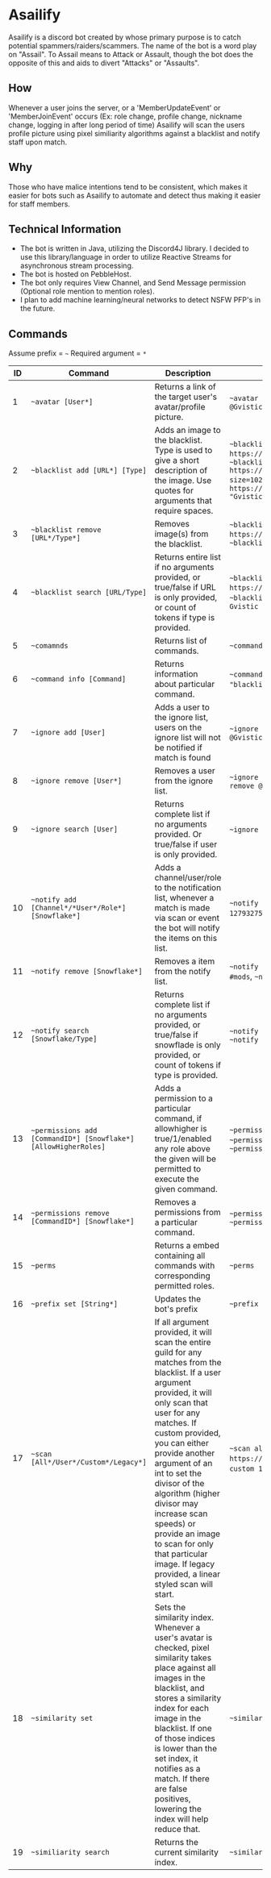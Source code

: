 # Asailify

Asailify is a discord bot created by whose primary purpose is to catch potential spammers/raiders/scammers. 
The name of the bot is a word play on "Assail". To Assail means to Attack or Assault, though the bot does the opposite of this
and aids to divert "Attacks" or "Assaults".

## How

Whenever a user joins the server, or a 'MemberUpdateEvent' or 'MemberJoinEvent' occurs (Ex: role change, profile change, nickname change, logging in after long period of time)
Asailify will scan the users profile picture using pixel similiarity algorithms against a blacklist and notify staff upon match. 

## Why

Those who have malice intentions tend to be consistent, which makes it easier for bots such as Asailify to automate and detect thus making it easier for staff members.

## Technical Information

- The bot is written in Java, utilizing the Discord4J library. I decided to use this library/language in order to utilize Reactive Streams for asynchronous stream processing.
- The bot is hosted on PebbleHost.
- The bot only requires View Channel, and Send Message permission (Optional role mention to mention roles).
- I plan to add machine learning/neural networks to detect NSFW PFP's in the future.

## Commands

Assume prefix = `~`
Required argument = `*`

| ID | Command | Description | Usage |
|--|------|-------------|-------|
| 1 | `~avatar [User*]` | Returns a link of the target user's avatar/profile picture. | `~avatar 127932752744939521`, `~avatar @Gvistic` |
| 2 | `~blacklist add [URL*] [Type]` | Adds an image to the blacklist. Type is used to give a short description of the image. Use quotes for arguments that require spaces. | `~blacklist add https://cdn.discordapp.com/....png Gvistic`, `~blacklist add https://cdn.discordapp.com/....webp?size=1024`, `~blacklist add https://cdn.discordapp.com/....png "Gvistic Gvistic"` |
| 3 | `~blacklist remove [URL*/Type*]` | Removes image(s) from the blacklist. | `~blacklist remove https://cdn.discordapp.com/avatars/....png`, `~blacklist remove Gvistic` |
| 4 | `~blacklist search [URL/Type]` | Returns entire list if no arguments provided, or true/false if URL is only provided, or count of tokens if type is provided. | `~blacklist search https://cdn.discordapp.com/....png`, `~blacklist search`, `~blacklist search Gvistic` |
| 5 | `~comamnds` | Returns list of commands. | `~commands` |
| 6 | `~command info [Command]` | Returns information about particular command. | `~command info avatar`, `~command info "blacklist search"`, `~command info 3` |
| 7 | `~ignore add [User]` | Adds a user to the ignore list, users on the ignore list will not be notified if match is found | `~ignore add 127932752744939521`, `~ignore add @Gvistic` |
| 8 | `~ignore remove [User*]` | Removes a user from the ignore list. | `~ignore remove 127932752744939521`, `~ignore remove @Gvistic` |
| 9 | `~ignore search [User]` | Returns complete list if no arguments provided. Or true/false if user is only provided. | `~ignore search`, `~ignore search @Gvistic` |
| 10 | `~notify add [Channel*/*User*/Role*] [Snowflake*]` | Adds a channel/user/role to the notification list, whenever a match is made via scan or event the bot will notify the items on this list. | `~notify add channel #mods`, `~notify add user 127932752744939521`, `~notify add role @Staff`
| 11 | `~notify remove [Snowflake*]` | Removes a item from the notify list. | `~notify remove @Staff`, `~notify remove #mods`, `~notify remove 12345678910` |
| 12 | `~notify search [Snowflake/Type]` | Returns complete list if no arguments provided, or true/false if snowflade is only provided, or count of tokens if type is provided. | `~notify search`, `~notify search channels`, `~notify search @Gvistic` |
| 13 | `~permissions add [CommandID*] [Snowflake*] [AllowHigherRoles]` | Adds a permission to a particular command, if allowhigher is true/1/enabled any role above the given will be permitted to execute the given command. | `~permissions add 1 12345678910`, `~permissions add 4 12345678910 true`, `~permissions add 5 @Gvistic` |
| 14 | `~permissions remove [CommandID*] [Snowflake*]` | Removes a permissions from a particular command. | `~permissions remove 1 @Gvistic`, `~permissions remove 3 12345678910` |
| 15 | `~perms` | Returns a embed containing all commands with corresponding permitted roles. | `~perms` |
| 16 | `~prefix set [String*]` | Updates the bot's prefix | `~prefix set !` |
| 17 | `~scan [All*/User*/Custom*/Legacy*]` | If all argument provided, it will scan the entire guild for any matches from the blacklist. If a user argument provided, it will only scan that user for any matches. If custom provided, you can either provide another argument of an int to set the divisor of the algorithm (higher divisor may increase scan speeds) or provide an image to scan for only that particular image. If legacy provided, a linear styled scan will start. | `~scan all`, `~scan custom https://cdn.discordapp.com/....png`, `~scan custom 100`, `~scan legacy` |
| 18 | `~similarity set` | Sets the similarity index. Whenever a user's avatar is checked, pixel similarity takes place against all images in the blacklist, and stores a similarity index for each image in the blacklist. If one of those indices is lower than the set index, it notifies as a match. If there are false positives, lowering the index will help reduce that. | `~similarity set 5` |
| 19 | `~similiarity search` | Returns the current similarity index. | `~similarity search` |
